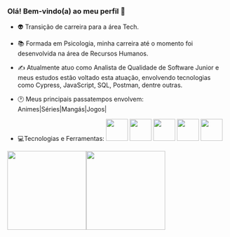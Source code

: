 ### Olá! Bem-vindo(a) ao meu perfil 👺

- 👽 Transição de carreira para a área Tech.
- 📚 Formada em Psicologia, minha carreira até o momento foi desenvolvida na área de Recursos Humanos.
- ✍️ Atualmente atuo como Analista de Qualidade de Software Junior e meus estudos estão voltado esta atuação, envolvendo tecnologias como Cypress, JavaScript, SQL, Postman, dentre outras.
- 🕐 Meus principais passatempos envolvem: Animes|Séries|Mangás|Jogos|


- 💻Tecnologias e Ferramentas: 
            <img src="https://cdn.jsdelivr.net/gh/devicons/devicon/icons/git/git-plain-wordmark.svg" width="50" height="50"/>
            <img src="https://cdn.jsdelivr.net/gh/devicons/devicon/icons/github/github-original-wordmark.svg" width="50" height="50"/> 
            <img src="https://cdn.jsdelivr.net/gh/devicons/devicon/icons/java/java-original-wordmark.svg" width="50" height="50"/>
            <img src="https://cdn.jsdelivr.net/gh/devicons/devicon/icons/html5/html5-plain-wordmark.svg" width="50" height="50" />
            <img src="https://cdn.jsdelivr.net/gh/devicons/devicon/icons/css3/css3-plain-wordmark.svg" width="50" height="50" />
          
          
          

<div><a href="https://github.com/andrique"><img height="180em" src="https://github-readme-stats.vercel.app/api/top-langs/?username=andrique&layout=compact&langs_count=7&theme=dracula"/><img height="180em" src="https://github-readme-stats.vercel.app/api?username=andrique&show_icons=true&theme=dracula&include_all_commits=true&count_private=true"/></div>



